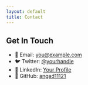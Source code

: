 ```yaml
---
layout: default
title: Contact
---
```


## Get In Touch

- 📧 Email: you@example.com  
- 🐦 Twitter: [@yourhandle](https://twitter.com/yourhandle)  
- 💼 LinkedIn: [Your Profile](https://linkedin.com/in/yourname)
- 🐙 GitHub: [angad11121](https://github.com/angad11121)